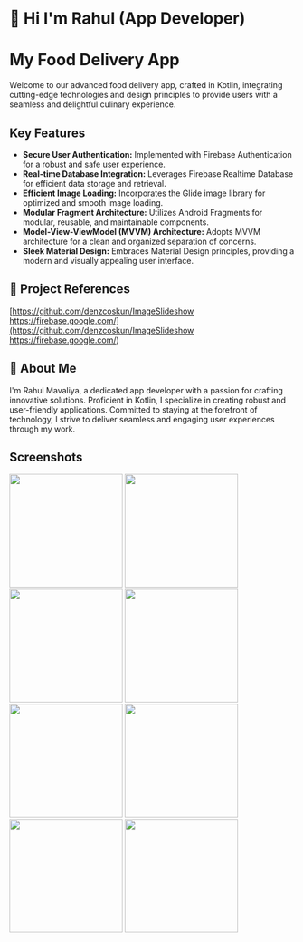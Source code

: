 # 👋 Hi I'm Rahul (App Developer) 
# My Food Delivery App

Welcome to our advanced food delivery app, crafted in Kotlin, integrating cutting-edge technologies and design principles to provide users with a seamless and delightful culinary experience.

## Key Features

- **Secure User Authentication:** Implemented with Firebase Authentication for a robust and safe user experience.
- **Real-time Database Integration:** Leverages Firebase Realtime Database for efficient data storage and retrieval.
- **Efficient Image Loading:** Incorporates the Glide image library for optimized and smooth image loading.
- **Modular Fragment Architecture:** Utilizes Android Fragments for modular, reusable, and maintainable components.
- **Model-View-ViewModel (MVVM) Architecture:** Adopts MVVM architecture for a clean and organized separation of concerns.
- **Sleek Material Design:** Embraces Material Design principles, providing a modern and visually appealing user interface.

## 🔗 Project References

[https://github.com/denzcoskun/ImageSlideshow
https://firebase.google.com/](https://github.com/denzcoskun/ImageSlideshow
https://firebase.google.com/)

## 🚀 About Me
I'm Rahul Mavaliya, a dedicated app developer with a passion for crafting innovative solutions. Proficient in Kotlin, I specialize in creating robust and user-friendly applications. Committed to staying at the forefront of technology, I strive to deliver seamless and engaging user experiences through my work.

## Screenshots

<img src="https://github.com/RahulMavaliya/FoodApp/assets/99340043/c38f09a3-7317-4a1e-84c2-eaf73ecfe122" width="200">

<img src="https://github.com/RahulMavaliya/FoodApp/assets/99340043/f41ac29f-f7a0-46a1-b718-ce35b111aa21" width="200">
<img src="https://github.com/RahulMavaliya/FoodApp/assets/99340043/e7886d4f-96de-42cb-bfea-1fd155964c68" width="200">
<img src="https://github.com/RahulMavaliya/FoodApp/assets/99340043/48a760e9-508f-4522-9549-161090af6020" width="200">
<img src="https://github.com/RahulMavaliya/FoodApp/assets/99340043/31419fbd-cee6-41c3-80db-2e3acb257604" width="200">
<img src="https://github.com/RahulMavaliya/FoodApp/assets/99340043/5bc6f298-b02d-4114-af78-340b74307d9d" width="200">
<img src="https://github.com/RahulMavaliya/FoodApp/assets/99340043/871e87de-afdb-44df-8a92-325d28ec3e96" width="200">
<img src="https://github.com/RahulMavaliya/FoodApp/assets/99340043/f3af2d7c-4d85-4b65-96e5-bfadc185dbd6" width="200">
